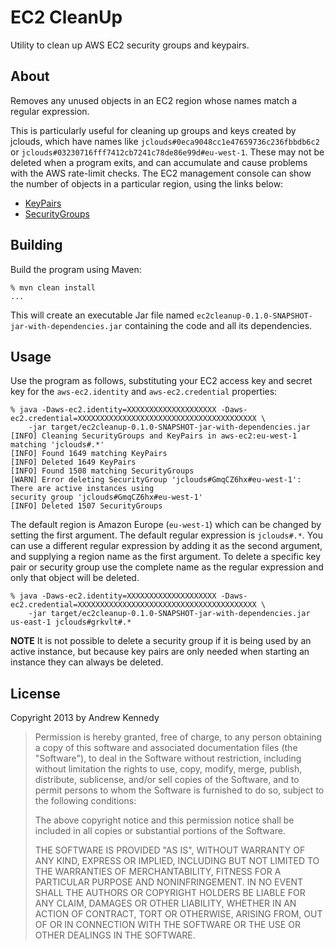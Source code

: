 EC2 CleanUp
===========

Utility to clean up AWS EC2 security groups and keypairs.

## About

Removes any unused objects in an EC2 region whose names match a regular expression.

This is particularly useful for cleaning up groups and keys created by jclouds, which have names like `jclouds#0eca9048cc1e47659736c236fbbdb6c2` or `jclouds#03230716fff7412cb7241c78de86e99d#eu-west-1`. These may not be deleted when a program exits, and can accumulate and cause problems with the AWS rate-limit checks. The EC2 management console can show the number of objects in a particular region, using the links below:

- [KeyPairs](https://console.aws.amazon.com/ec2/home?region=eu-west-1#s=KeyPairs)
- [SecurityGroups](https://console.aws.amazon.com/ec2/home?region=eu-west-1#s=SecurityGroups)

## Building

Build the program using Maven:

    % mvn clean install
    ...

This will create an executable Jar file named `ec2cleanup-0.1.0-SNAPSHOT-jar-with-dependencies.jar` containing the code and all its dependencies.

## Usage

Use the program as follows, substituting your EC2 access key and secret key for the `aws-ec2.identity` and `aws-ec2.credential` properties:

    % java -Daws-ec2.identity=XXXXXXXXXXXXXXXXXXXX -Daws-ec2.credential=XXXXXXXXXXXXXXXXXXXXXXXXXXXXXXXXXXXXXXXX \
        -jar target/ec2cleanup-0.1.0-SNAPSHOT-jar-with-dependencies.jar
    [INFO] Cleaning SecurityGroups and KeyPairs in aws-ec2:eu-west-1 matching 'jclouds#.*'
    [INFO] Found 1649 matching KeyPairs
    [INFO] Deleted 1649 KeyPairs
    [INFO] Found 1508 matching SecurityGroups
    [WARN] Error deleting SecurityGroup 'jclouds#GmqCZ6hx#eu-west-1': There are active instances using
    security group 'jclouds#GmqCZ6hx#eu-west-1'
    [INFO] Deleted 1507 SecurityGroups

The default region is Amazon Europe (`eu-west-1`) which can be changed by setting the first argument. The default regular expression is `jclouds#.*`. You can use a different regular expression by adding it as the second argument, and supplying a region name as the first argument. To delete a specific key pair or security group use the complete name as the regular expression and only that object will be deleted.

    % java -Daws-ec2.identity=XXXXXXXXXXXXXXXXXXXX -Daws-ec2.credential=XXXXXXXXXXXXXXXXXXXXXXXXXXXXXXXXXXXXXXXX \
        -jar target/ec2cleanup-0.1.0-SNAPSHOT-jar-with-dependencies.jar us-east-1 jclouds#grkvlt#.*
 
**NOTE** It is not possible to delete a security group if it is being used by an active instance, but because key pairs are only needed when starting an instance they can always be deleted.

## License

Copyright 2013 by Andrew Kennedy

> Permission is hereby granted, free of charge, to any person obtaining a copy of this software and associated documentation files (the "Software"), to deal in the Software without restriction, including without limitation the rights to use, copy, modify, merge, publish, distribute, sublicense, and/or sell copies of the Software, and to permit persons to whom the Software is furnished to do so, subject to the following conditions:
> 
> The above copyright notice and this permission notice shall be included in all copies or substantial portions of the Software.
> 
> THE SOFTWARE IS PROVIDED "AS IS", WITHOUT WARRANTY OF ANY KIND, EXPRESS OR IMPLIED, INCLUDING BUT NOT LIMITED TO THE WARRANTIES OF MERCHANTABILITY, FITNESS FOR A PARTICULAR PURPOSE AND NONINFRINGEMENT. IN NO EVENT SHALL THE AUTHORS OR COPYRIGHT HOLDERS BE LIABLE FOR ANY CLAIM, DAMAGES OR OTHER LIABILITY, WHETHER IN AN ACTION OF CONTRACT, TORT OR OTHERWISE, ARISING FROM, OUT OF OR IN CONNECTION WITH THE SOFTWARE OR THE USE OR OTHER DEALINGS IN THE SOFTWARE.
